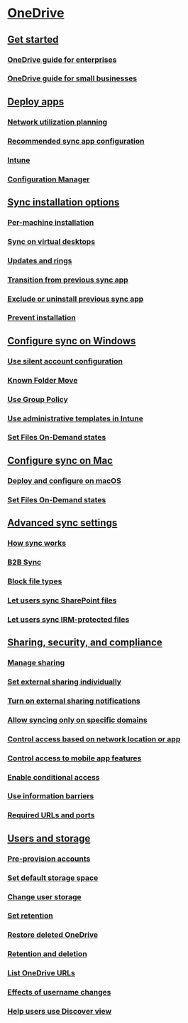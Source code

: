 ﻿  

# [OneDrive](onedrive.yml)
## [Get started]()
### [OneDrive guide for enterprises](plan-onedrive-enterprise.md)
### [OneDrive guide for small businesses](One-Drive-Quickstart-Small-Business.md)
## [Deploy apps]()
### [Network utilization planning](network-utilization-planning.md)
### [Recommended sync app configuration](ideal-state-configuration.md)
### [Intune](deploy-intune.md)
### [Configuration Manager](deploy-on-windows.md)
## [Sync installation options]()
### [Per-machine installation](per-machine-installation.md)
### [Sync on virtual desktops](sync-vdi-support.md)
### [Updates and rings](sync-client-update-process.md)
### [Transition from previous sync app](transition-from-previous-sync-client.md)
### [Exclude or uninstall previous sync app](exclude-or-uninstall-previous-sync-client.md)
### [Prevent installation](prevent-installation.md)
## [Configure sync on Windows]()
### [Use silent account configuration](use-silent-account-configuration.md)
### [Known Folder Move](redirect-known-folders.md)
### [Use Group Policy](use-group-policy.md)
### [Use administrative templates in Intune](configure-sync-intune.md)
### [Set Files On-Demand states](files-on-demand-windows.md)
## [Configure sync on Mac]()
### [Deploy and configure on macOS](deploy-and-configure-on-macos.md)
### [Set Files On-Demand states](files-on-demand-mac.md)
## [Advanced sync settings]()
### [How sync works](sync-process.md)
### [B2B Sync](b2b-sync.md)
### [Block file types](block-file-types.md)
### [Let users sync SharePoint files](/sharepoint/let-users-use-new-onedrive-sync-client?toc=/OneDrive/toc.json&bc=/OneDrive/breadcrumb/toc.json)
### [Let users sync IRM-protected files](/sharepoint/let-users-sync-irm-protected-files?toc=/OneDrive/toc.json&bc=/OneDrive/breadcrumb/toc.json)
## [Sharing, security, and compliance]()
### [Manage sharing](manage-sharing.md)
### [Set external sharing individually](user-external-sharing-settings.md)
### [Turn on external sharing notifications](turn-on-external-sharing-notifications.md)
### [Allow syncing only on specific domains](allow-syncing-only-on-specific-domains.md)
### [Control access based on network location or app](control-access-based-on-network-location-or-app.md)
### [Control access to mobile app features](control-access-to-mobile-app-features.md)
### [Enable conditional access](enable-conditional-access.md)
### [Use information barriers](information-barriers.md)
### [Required URLs and ports](required-urls-and-ports.md)
## [Users and storage]()
### [Pre-provision accounts](pre-provision-accounts.md)
### [Set default storage space](set-default-storage-space.md)
### [Change user storage](change-user-storage.md)
### [Set retention](set-retention.md)
### [Restore deleted OneDrive](restore-deleted-onedrive.md)
### [Retention and deletion](retention-and-deletion.md)
### [List OneDrive URLs](list-onedrive-urls.md)
### [Effects of username changes](upn-changes.md)
### [Help users use Discover view](help-users-use-discover-view.md)

